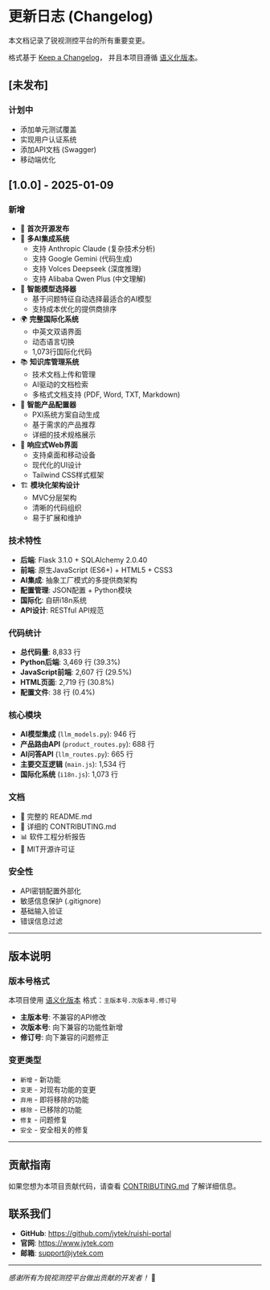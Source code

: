 # 更新日志 (Changelog)

本文档记录了锐视测控平台的所有重要变更。

格式基于 [Keep a Changelog](https://keepachangelog.com/zh-CN/1.0.0/)，
并且本项目遵循 [语义化版本](https://semver.org/lang/zh-CN/)。

## [未发布]

### 计划中
- 添加单元测试覆盖
- 实现用户认证系统
- 添加API文档 (Swagger)
- 移动端优化

## [1.0.0] - 2025-01-09

### 新增
- 🎉 **首次开源发布**
- 🤖 **多AI集成系统**
  - 支持 Anthropic Claude (复杂技术分析)
  - 支持 Google Gemini (代码生成)
  - 支持 Volces Deepseek (深度推理)
  - 支持 Alibaba Qwen Plus (中文理解)
- 🧠 **智能模型选择器**
  - 基于问题特征自动选择最适合的AI模型
  - 支持成本优化的提供商排序
- 🌍 **完整国际化系统**
  - 中英文双语界面
  - 动态语言切换
  - 1,073行国际化代码
- 📚 **知识库管理系统**
  - 技术文档上传和管理
  - AI驱动的文档检索
  - 多格式文档支持 (PDF, Word, TXT, Markdown)
- 🔧 **智能产品配置器**
  - PXI系统方案自动生成
  - 基于需求的产品推荐
  - 详细的技术规格展示
- 📱 **响应式Web界面**
  - 支持桌面和移动设备
  - 现代化的UI设计
  - Tailwind CSS样式框架
- 🏗️ **模块化架构设计**
  - MVC分层架构
  - 清晰的代码组织
  - 易于扩展和维护

### 技术特性
- **后端**: Flask 3.1.0 + SQLAlchemy 2.0.40
- **前端**: 原生JavaScript (ES6+) + HTML5 + CSS3
- **AI集成**: 抽象工厂模式的多提供商架构
- **配置管理**: JSON配置 + Python模块
- **国际化**: 自研i18n系统
- **API设计**: RESTful API规范

### 代码统计
- **总代码量**: 8,833 行
- **Python后端**: 3,469 行 (39.3%)
- **JavaScript前端**: 2,607 行 (29.5%)
- **HTML页面**: 2,719 行 (30.8%)
- **配置文件**: 38 行 (0.4%)

### 核心模块
- **AI模型集成** (`llm_models.py`): 946 行
- **产品路由API** (`product_routes.py`): 688 行
- **AI问答API** (`llm_routes.py`): 665 行
- **主要交互逻辑** (`main.js`): 1,534 行
- **国际化系统** (`i18n.js`): 1,073 行

### 文档
- 📖 完整的 README.md
- 🔧 详细的 CONTRIBUTING.md
- 📊 软件工程分析报告
- 📝 MIT开源许可证

### 安全性
- API密钥配置外部化
- 敏感信息保护 (.gitignore)
- 基础输入验证
- 错误信息过滤

---

## 版本说明

### 版本号格式
本项目使用 [语义化版本](https://semver.org/lang/zh-CN/) 格式：`主版本号.次版本号.修订号`

- **主版本号**: 不兼容的API修改
- **次版本号**: 向下兼容的功能性新增
- **修订号**: 向下兼容的问题修正

### 变更类型
- `新增` - 新功能
- `变更` - 对现有功能的变更
- `弃用` - 即将移除的功能
- `移除` - 已移除的功能
- `修复` - 问题修复
- `安全` - 安全相关的修复

---

## 贡献指南

如果您想为本项目贡献代码，请查看 [CONTRIBUTING.md](CONTRIBUTING.md) 了解详细信息。

## 联系我们

- **GitHub**: https://github.com/jytek/ruishi-portal
- **官网**: https://www.jytek.com
- **邮箱**: support@jytek.com

---

*感谢所有为锐视测控平台做出贡献的开发者！* 🙏
